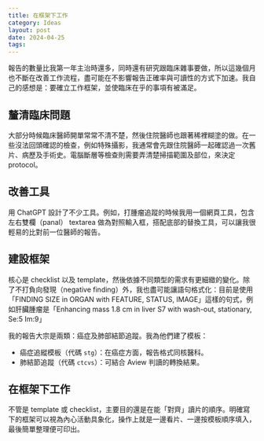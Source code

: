 ```yaml
---
title: 在框架下工作
category: Ideas
layout: post
date: 2024-04-25
tags:
---
```


報告的數量比我第一年主治時還多，同時還有研究跟臨床雜事要做，所以這幾個月也不斷在改善工作流程，盡可能在不影響報告正確率與可讀性的方式下加速。我自己的感想是：要確立工作框架，並使臨床在乎的事項有被滿足。

## 釐清臨床問題

大部分時候臨床醫師開單常常不清不楚，然後住院醫師也跟著稀裡糊塗的做。在一些沒法回頭確認的檢查，例如特殊攝影，我通常會先跟住院醫師一起確認過一次舊片、病歷及手術史。電腦斷層等檢查則需要弄清楚掃描範圍及部位，來決定 protocol。

## 改善工具

用 ChatGPT 設計了不少工具。例如，打腫瘤追蹤的時候我用一個網頁工具，包含左右雙欄（panal） textarea 做為對照輸入框，搭配底部的替換工具，可以讓我很輕易的比對前一位醫師的報告。

## 建設框架

核心是 checklist 以及 template，然後依據不同類型的需求有更細緻的變化。除了不打負向發現（negative finding）外，我也盡可能讓語句格式化：目前是使用「FINDING SIZE in ORGAN with FEATURE, STATUS, IMAGE」這樣的句式，例如肝臟腫瘤是「Enhancing mass 1.8 cm in liver S7 with wash-out, stationary, Se:5 Im:9」

我的報告大宗是兩類：癌症及肺部結節追蹤。我為他們建了模板：

- 癌症追縱模板（代碼 `stg`）：在癌症方面，報告格式同核醫科。
- 肺結節追蹤（代碼 `ctcvs`）：可結合 Aview 判讀的轉換結果。

## 在框架下工作

不管是 template 或 checklist，主要目的還是在能「對齊」讀片的順序。明確寫下的框架可以視為內心活動具象化，操作上就是一邊看片、一邊按模板順序填入，最後簡單整理便可印出。
